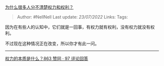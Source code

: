 [为什么很多人分不清楚权力和权利？](https://www.zhihu.com/question/340163847/answer/2586600878)

>Author: #NellNell 
>Last update: *23/07/2022* 
>Links: 
>Tags: 

因为在有些人的认知中，它们就是一回事，有权力就有权利，没有权力就没有权利。

不过现在这种情况正在改变，所以你才有此一问。

---

  

[权力的本质是什么？863 赞同 · 97 评论回答](https://www.zhihu.com/question/19667945/answer/2120044151)
